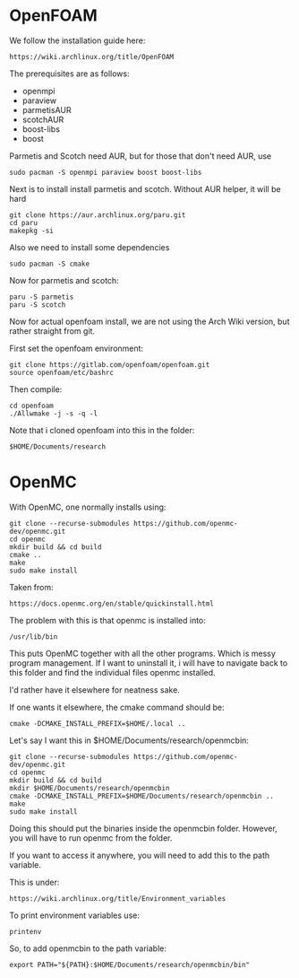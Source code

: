 # OpenFOAM

We follow the installation guide here:

```
https://wiki.archlinux.org/title/OpenFOAM
```

The prerequisites are as follows:

- openmpi
- paraview
- parmetisAUR
- scotchAUR
- boost-libs
- boost

Parmetis and Scotch need AUR, but for those that don't need AUR, use 

```
sudo pacman -S openmpi paraview boost boost-libs
```



Next is to install install parmetis and scotch. 
Without AUR helper, it will be hard 

```
git clone https://aur.archlinux.org/paru.git
cd paru 
makepkg -si
```

Also we need to install some dependencies

```
sudo pacman -S cmake
```
Now for parmetis and scotch:
```
paru -S parmetis
paru -S scotch
```

Now for actual openfoam install, we are not using the Arch Wiki version,
but rather straight from git.

First set the openfoam environment:

```
git clone https://gitlab.com/openfoam/openfoam.git
source openfoam/etc/bashrc
```

Then compile:

```
cd openfoam 
./Allwmake -j -s -q -l
```

Note that i cloned openfoam into this in the folder:

```
$HOME/Documents/research
```


# OpenMC

With OpenMC, one normally installs using:

```
git clone --recurse-submodules https://github.com/openmc-dev/openmc.git
cd openmc
mkdir build && cd build
cmake ..
make
sudo make install
```

Taken from:

```
https://docs.openmc.org/en/stable/quickinstall.html
```

The problem with this is that openmc is installed into:

```
/usr/lib/bin
```

This puts OpenMC together with all the other programs. Which is messy 
program management. If I want to uninstall it, i will have to navigate 
back to this folder and find the individual files openmc installed.

I'd rather have it elsewhere for neatness sake.

If one wants it elsewhere, the cmake command should be:

```
cmake -DCMAKE_INSTALL_PREFIX=$HOME/.local ..
```

Let's say I want this in $HOME/Documents/research/openmcbin:

```
git clone --recurse-submodules https://github.com/openmc-dev/openmc.git
cd openmc
mkdir build && cd build
mkdir $HOME/Documents/research/openmcbin
cmake -DCMAKE_INSTALL_PREFIX=$HOME/Documents/research/openmcbin ..
make
sudo make install
```

Doing this should put the binaries inside the openmcbin folder. 
However, you will have to run openmc from the folder.

If you want to access it anywhere, you will need to add this to the path 
variable. 

This is under:

```
https://wiki.archlinux.org/title/Environment_variables
```

To print environment variables use:

```
printenv
```


So, to add openmcbin to the path variable:

```
export PATH="${PATH}:$HOME/Documents/research/openmcbin/bin"
```













































